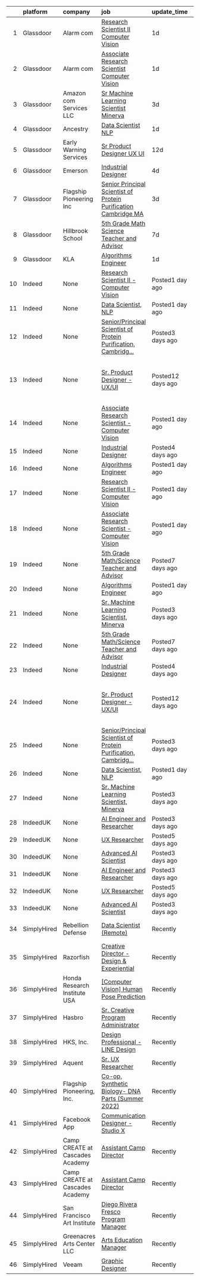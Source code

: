 

|    | platform    | company                         | job                                                                                                                                                                                                                                                                                                                               | update_time       | location                                                      |
|---:|:------------|:--------------------------------|:----------------------------------------------------------------------------------------------------------------------------------------------------------------------------------------------------------------------------------------------------------------------------------------------------------------------------------|:------------------|:--------------------------------------------------------------|
|  1 | Glassdoor   | Alarm com                       | [Research Scientist II   Computer Vision](https://www.glassdoor.com/partner/jobListing.htm?pos=108&ao=1136043&s=58&guid=0000017e3d979594a00caa648f1073a4&src=GD_JOB_AD&t=SR&vt=w&ea=1&cs=1_3f034058&cb=1641710851645&jobListingId=1007550762387&jrtk=3-0-1foupf5dtu2v6801-1foupf5e8u4hk800-514a737709595398-)                     | 1d                | Tysons Corner, VA                                             |
|  2 | Glassdoor   | Alarm com                       | [Associate Research Scientist   Computer Vision](https://www.glassdoor.com/partner/jobListing.htm?pos=109&ao=1136043&s=58&guid=0000017e3d979594a00caa648f1073a4&src=GD_JOB_AD&t=SR&vt=w&ea=1&cs=1_e33b9e76&cb=1641710851645&jobListingId=1007550762374&jrtk=3-0-1foupf5dtu2v6801-1foupf5e8u4hk800-79d4ed266fc94cc6-)              | 1d                | Tysons Corner, VA                                             |
|  3 | Glassdoor   | Amazon com Services LLC         | [Sr  Machine Learning Scientist  Minerva](https://www.glassdoor.com/partner/jobListing.htm?pos=102&ao=1136043&s=58&guid=0000017e3d979594a00caa648f1073a4&src=GD_JOB_AD&t=SR&vt=w&cs=1_b21ee6b5&cb=1641710851644&jobListingId=1007544211251&jrtk=3-0-1foupf5dtu2v6801-1foupf5e8u4hk800-604f1bf7b2bf513a-)                          | 3d                | San Diego, CA                                                 |
|  4 | Glassdoor   | Ancestry                        | [Data Scientist  NLP](https://www.glassdoor.com/partner/jobListing.htm?pos=103&ao=1136043&s=58&guid=0000017e3d979594a00caa648f1073a4&src=GD_JOB_AD&t=SR&vt=w&cs=1_bd50142f&cb=1641710851644&jobListingId=1007551682384&jrtk=3-0-1foupf5dtu2v6801-1foupf5e8u4hk800-17debaaebce90917-)                                              | 1d                | Remote                                                        |
|  5 | Glassdoor   | Early Warning Services          | [Sr  Product Designer   UX UI](https://www.glassdoor.com/partner/jobListing.htm?pos=105&ao=1136043&s=58&guid=0000017e3d979594a00caa648f1073a4&src=GD_JOB_AD&t=SR&vt=w&ea=1&cs=1_89da084a&cb=1641710851644&jobListingId=1007531328048&jrtk=3-0-1foupf5dtu2v6801-1foupf5e8u4hk800-55ac4440cce23a4b-)                                | 12d               | San Francisco, CA                                             |
|  6 | Glassdoor   | Emerson                         | [Industrial Designer](https://www.glassdoor.com/partner/jobListing.htm?pos=107&ao=1136043&s=58&guid=0000017e3d979594a00caa648f1073a4&src=GD_JOB_AD&t=SR&vt=w&cs=1_a870af0a&cb=1641710851645&jobListingId=1007542923149&jrtk=3-0-1foupf5dtu2v6801-1foupf5e8u4hk800-70d2171d1abd0f30-)                                              | 4d                | Elyria, OH                                                    |
|  7 | Glassdoor   | Flagship Pioneering  Inc        | [Senior Principal Scientist of Protein Purification  Cambridge MA](https://www.glassdoor.com/partner/jobListing.htm?pos=106&ao=1136043&s=58&guid=0000017e3d979594a00caa648f1073a4&src=GD_JOB_AD&t=SR&vt=w&cs=1_3945e100&cb=1641710851645&jobListingId=1007546223416&jrtk=3-0-1foupf5dtu2v6801-1foupf5e8u4hk800-fae9618b818a2f94-) | 3d                | Cambridge, MA                                                 |
|  8 | Glassdoor   | Hillbrook School                | [5th Grade Math Science Teacher and Advisor](https://www.glassdoor.com/partner/jobListing.htm?pos=104&ao=1136043&s=58&guid=0000017e3d979594a00caa648f1073a4&src=GD_JOB_AD&t=SR&vt=w&cs=1_7a32cb96&cb=1641710851644&jobListingId=1007537774037&jrtk=3-0-1foupf5dtu2v6801-1foupf5e8u4hk800-491c8e2b3222c27f-)                       | 7d                | Los Gatos, CA                                                 |
|  9 | Glassdoor   | KLA                             | [Algorithms Engineer](https://www.glassdoor.com/partner/jobListing.htm?pos=101&ao=1136043&s=58&guid=0000017e3d979594a00caa648f1073a4&src=GD_JOB_AD&t=SR&vt=w&cs=1_ef5cfbe0&cb=1641710851644&jobListingId=1007551311170&jrtk=3-0-1foupf5dtu2v6801-1foupf5e8u4hk800-3b17779374714fed-)                                              | 1d                | Ann Arbor, MI                                                 |
| 10 | Indeed      | None                            | [Research Scientist II - Computer Vision](https://www.indeed.com/rc/clk?jk=514a737709595398&fccid=18061989e771e071&vjs=3)                                                                                                                                                                                                         | Posted1 day ago   | Tysons, VA 22102+1 location                                   |
| 11 | Indeed      | None                            | [Data Scientist, NLP](https://www.indeed.com/rc/clk?jk=17debaaebce90917&fccid=8a644f7a25dca5dc&vjs=3)                                                                                                                                                                                                                             | Posted1 day ago   | Remote                                                        |
| 12 | Indeed      | None                            | [Senior/Principal Scientist of Protein Purification, Cambridg...](https://www.indeed.com/rc/clk?jk=fae9618b818a2f94&fccid=22489c4990c80a96&vjs=3)                                                                                                                                                                                 | Posted3 days ago  | Cambridge, MA 02142 (Kendall Square area)                     |
| 13 | Indeed      | None                            | [Sr. Product Designer - UX/UI](https://www.indeed.com/company/Early-Warning-Services/jobs/Senior-Product-Designer-55ac4440cce23a4b?fccid=094bfee9de38aca9&vjs=3)                                                                                                                                                                  | Posted12 days ago | San Francisco, CA 94111 (Financial District/South Beach area) |
| 14 | Indeed      | None                            | [Associate Research Scientist - Computer Vision](https://www.indeed.com/rc/clk?jk=79d4ed266fc94cc6&fccid=18061989e771e071&vjs=3)                                                                                                                                                                                                  | Posted1 day ago   | Tysons, VA 22102+1 location                                   |
| 15 | Indeed      | None                            | [Industrial Designer](https://www.indeed.com/rc/clk?jk=70d2171d1abd0f30&fccid=c3d73a6fd53e8543&vjs=3)                                                                                                                                                                                                                             | Posted4 days ago  | Elyria, OH                                                    |
| 16 | Indeed      | None                            | [Algorithms Engineer](https://www.indeed.com/rc/clk?jk=3b17779374714fed&fccid=c8fc142c28286059&vjs=3)                                                                                                                                                                                                                             | Posted1 day ago   | Ann Arbor, MI                                                 |
| 17 | Indeed      | None                            | [Research Scientist II - Computer Vision](https://www.indeed.com/rc/clk?jk=514a737709595398&fccid=18061989e771e071&vjs=3)                                                                                                                                                                                                         | Posted1 day ago   | Tysons, VA 22102+1 location                                   |
| 18 | Indeed      | None                            | [Associate Research Scientist - Computer Vision](https://www.indeed.com/rc/clk?jk=79d4ed266fc94cc6&fccid=18061989e771e071&vjs=3)                                                                                                                                                                                                  | Posted1 day ago   | Tysons, VA 22102+1 location                                   |
| 19 | Indeed      | None                            | [5th Grade Math/Science Teacher and Advisor](https://www.indeed.com/rc/clk?jk=491c8e2b3222c27f&fccid=a1c87d716881af96&vjs=3)                                                                                                                                                                                                      | Posted7 days ago  | Los Gatos, CA 95032                                           |
| 20 | Indeed      | None                            | [Algorithms Engineer](https://www.indeed.com/rc/clk?jk=3b17779374714fed&fccid=c8fc142c28286059&vjs=3)                                                                                                                                                                                                                             | Posted1 day ago   | Ann Arbor, MI                                                 |
| 21 | Indeed      | None                            | [Sr. Machine Learning Scientist, Minerva](https://www.indeed.com/rc/clk?jk=604f1bf7b2bf513a&fccid=fe2d21eef233e94a&vjs=3)                                                                                                                                                                                                         | Posted3 days ago  | San Diego, CA                                                 |
| 22 | Indeed      | None                            | [5th Grade Math/Science Teacher and Advisor](https://www.indeed.com/rc/clk?jk=491c8e2b3222c27f&fccid=a1c87d716881af96&vjs=3)                                                                                                                                                                                                      | Posted7 days ago  | Los Gatos, CA 95032                                           |
| 23 | Indeed      | None                            | [Industrial Designer](https://www.indeed.com/rc/clk?jk=70d2171d1abd0f30&fccid=c3d73a6fd53e8543&vjs=3)                                                                                                                                                                                                                             | Posted4 days ago  | Elyria, OH                                                    |
| 24 | Indeed      | None                            | [Sr. Product Designer - UX/UI](https://www.indeed.com/company/Early-Warning-Services/jobs/Senior-Product-Designer-55ac4440cce23a4b?fccid=094bfee9de38aca9&vjs=3)                                                                                                                                                                  | Posted12 days ago | San Francisco, CA 94111 (Financial District/South Beach area) |
| 25 | Indeed      | None                            | [Senior/Principal Scientist of Protein Purification, Cambridg...](https://www.indeed.com/rc/clk?jk=fae9618b818a2f94&fccid=22489c4990c80a96&vjs=3)                                                                                                                                                                                 | Posted3 days ago  | Cambridge, MA 02142 (Kendall Square area)                     |
| 26 | Indeed      | None                            | [Data Scientist, NLP](https://www.indeed.com/rc/clk?jk=17debaaebce90917&fccid=8a644f7a25dca5dc&vjs=3)                                                                                                                                                                                                                             | Posted1 day ago   | Remote                                                        |
| 27 | Indeed      | None                            | [Sr. Machine Learning Scientist, Minerva](https://www.indeed.com/rc/clk?jk=604f1bf7b2bf513a&fccid=fe2d21eef233e94a&vjs=3)                                                                                                                                                                                                         | Posted3 days ago  | San Diego, CA                                                 |
| 28 | IndeedUK    | None                            | [AI Engineer and Researcher](https://uk.indeed.com/rc/clk?jk=971dae2ec6aa8ce6&fccid=9353252f275fbb30&vjs=3)                                                                                                                                                                                                                       | Posted3 days ago  | London                                                        |
| 29 | IndeedUK    | None                            | [UX Researcher](https://uk.indeed.com/company/Beyond/jobs/Ux-Researcher-8ae97d8e0f37a6bc?fccid=b204bd52c0ff20c1&vjs=3)                                                                                                                                                                                                            | Posted5 days ago  | London                                                        |
| 30 | IndeedUK    | None                            | [Advanced AI Scientist](https://uk.indeed.com/rc/clk?jk=ded49cb56db9652f&fccid=f754b71a46a65c3c&vjs=3)                                                                                                                                                                                                                            | Posted3 days ago  | London                                                        |
| 31 | IndeedUK    | None                            | [AI Engineer and Researcher](https://uk.indeed.com/rc/clk?jk=971dae2ec6aa8ce6&fccid=9353252f275fbb30&vjs=3)                                                                                                                                                                                                                       | Posted3 days ago  | London                                                        |
| 32 | IndeedUK    | None                            | [UX Researcher](https://uk.indeed.com/company/Beyond/jobs/Ux-Researcher-8ae97d8e0f37a6bc?fccid=b204bd52c0ff20c1&vjs=3)                                                                                                                                                                                                            | Posted5 days ago  | London                                                        |
| 33 | IndeedUK    | None                            | [Advanced AI Scientist](https://uk.indeed.com/rc/clk?jk=ded49cb56db9652f&fccid=f754b71a46a65c3c&vjs=3)                                                                                                                                                                                                                            | Posted3 days ago  | London                                                        |
| 34 | SimplyHired | Rebellion Defense               | [Data Scientist (Remote)](https://www.simplyhired.com/job/t3fMJwyktBdJmacn3VYRRC26g1ETlgKisTtEVHy8EO8-LT_fh0EjBQ?q=generative+art)                                                                                                                                                                                                | Recently          | Washington, DC +1 location                                    |
| 35 | SimplyHired | Razorfish                       | [Creative Director - Design & Experiential](https://www.simplyhired.com/job/5TDALiFcDiyt12iajJ7n17mm9oXEcumXYtSkRXl8HSwMBCB7iTNM4w?q=generative+art)                                                                                                                                                                              | Recently          | New York, NY                                                  |
| 36 | SimplyHired | Honda Research Institute USA    | [[Computer Vision] Human Pose Prediction](https://www.simplyhired.com/job/W1edUV0AHHe4xpCPjA92o99-AO1HbCLE4Kbv4zCUtubCJea2xgB-SA?q=generative+art)                                                                                                                                                                                | Recently          | San Jose, CA                                                  |
| 37 | SimplyHired | Hasbro                          | [Sr. Creative Program Administrator](https://www.simplyhired.com/job/eAw3lYnJXQSuJVpdow4zJpMmBw6Q8mNRDUuYQ66UBroU7KHOa8-qFA?q=generative+art)                                                                                                                                                                                     | Recently          | Pawtucket, RI                                                 |
| 38 | SimplyHired | HKS, Inc.                       | [Design Professional - LINE Design](https://www.simplyhired.com/job/UIKOmgbzpssjIh74obNcBFFqN69r6a_2O2_YDkWEj9Qc-cXYeDGd_g?q=generative+art)                                                                                                                                                                                      | Recently          | Dallas, TX                                                    |
| 39 | SimplyHired | Aquent                          | [Sr. UX Researcher](https://www.simplyhired.com/job/355Oy0CpR4lq3bdcShdWgsewX5AEUhmsvdv34wFXB7ntJ6VShss46A?q=generative+art)                                                                                                                                                                                                      | Recently          | Spring, TX                                                    |
| 40 | SimplyHired | Flagship Pioneering, Inc.       | [Co-op, Synthetic Biology- DNA Parts (Summer 2022)](https://www.simplyhired.com/job/LduesYvxVKklmb8fbKv_G2tiIfAmPY8QRtlKAKGoDTZvcGS2_SsT2g?q=generative+art)                                                                                                                                                                      | Recently          | Cambridge, MA                                                 |
| 41 | SimplyHired | Facebook App                    | [Communication Designer - Studio X](https://www.simplyhired.com/job/Q1So4rlqk_xx8iZWHmO1MZwaBp3Znec_gksGCa9wZ2vBQz4GL8XPjQ?q=generative+art)                                                                                                                                                                                      | Recently          | Remote +1 location                                            |
| 42 | SimplyHired | Camp CREATE at Cascades Academy | [Assistant Camp Director](https://www.simplyhired.com/job/CD7Cpnjm2fwPYt7jehNGnx8ZO329mdL9z1FNyNhOs1gLQuho_O_Hjg?q=generative+art)                                                                                                                                                                                                | Recently          | Bend, OR                                                      |
| 43 | SimplyHired | Camp CREATE at Cascades Academy | [Assistant Camp Director](https://www.simplyhired.com/job/CD7Cpnjm2fwPYt7jehNGnx8ZO329mdL9z1FNyNhOs1gLQuho_O_Hjg?q=generative+art)                                                                                                                                                                                                | Recently          | Bend, OR                                                      |
| 44 | SimplyHired | San Francisco Art Institute     | [Diego Rivera Fresco Program Manager](https://www.simplyhired.com/job/ZEz5Ar479KYbyXEIITAMVX6coUqxGbU43S5q5rdVD6mOK71p8N0diA?q=generative+art)                                                                                                                                                                                    | Recently          | San Francisco, CA                                             |
| 45 | SimplyHired | Greenacres Arts Center LLC      | [Arts Education Manager](https://www.simplyhired.com/job/TWO4thceSGFv-a5Sy85PPTalBgKZnGT05hJt17wx0KvAsmxpu_kjjQ?q=generative+art)                                                                                                                                                                                                 | Recently          | Cincinnati, OH                                                |
| 46 | SimplyHired | Veeam                           | [Graphic Designer](https://www.simplyhired.com/job/qN2kjU17hMOP8QUqQU086k4DzsanGV3qYqOAxMwSKv3p_6AHFBJN0A?q=generative+art)                                                                                                                                                                                                       | Recently          | Alpharetta, GA                                                |